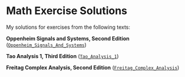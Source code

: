 # Math Exercise Solutions

My solutions for exercises from the following texts:

**Oppenheim Signals and Systems, Second Edition** ([`Oppenheim_Signals_And_Systems`](Oppenheim_Signals_And_Systems))

**Tao Analysis 1, Third Edition**  ([`Tao_Analysis_1`](Tao_Analysis_1))

**Freitag Complex Analysis, Second Edition** ([`Freitag_Complex_Analysis`](Freitag_Complex_Analysis))